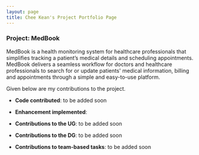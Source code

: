 ```yaml
---
layout: page
title: Chee Kean's Project Portfolio Page
---
```


### Project: MedBook

MedBook is a health monitoring system for healthcare professionals that simplifies tracking a patient’s medical details and scheduling appointments. MedBook delivers a seamless workflow for doctors and healthcare professionals to search for or update patients' medical information, billing and appointments through a simple and easy-to-use platform.

Given below are my contributions to the project.

* **Code contributed**: to be added soon

* **Enhancement implemented**: 

* **Contributions to the UG**: to be added soon

* **Contributions to the DG**: to be added soon

* **Contributions to team-based tasks**: to be added soon
